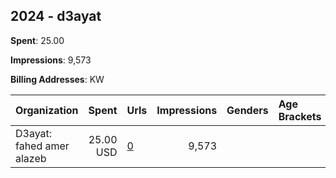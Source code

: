 ## 2024 - d3ayat 
**Spent**: 25.00

**Impressions**: 9,573

**Billing Addresses**: KW

|Organization|Spent|Urls|Impressions|Genders|Age Brackets|Country Codes|
|:---|---:|:---|---:|:---|:---|:---|
|D3ayat: fahed amer alazeb|25.00 USD|[0](https://www.snap.com/political-ads/asset/0b5552bba2c58f140fc3ebb01f00d87dffd8917cd4d89c9cbca718f84a027fd1?mediaType=mp4)|9,573|||kuwait|
